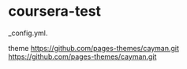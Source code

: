 # coursera-test
_config.yml.

theme
https://github.com/pages-themes/cayman.git
https://github.com/pages-themes/cayman.git 
